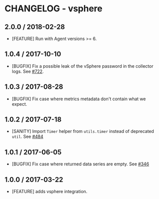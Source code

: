 # CHANGELOG - vsphere

## 2.0.0 / 2018-02-28

 * [FEATURE] Run with Agent versions >= 6.

## 1.0.4 / 2017-10-10

* [BUGFIX] Fix a possible leak of the vSphere password in the collector logs. See [#722][].

## 1.0.3 / 2017-08-28

* [BUGFIX] Fix case where metrics metadata don't contain what we expect.

## 1.0.2 / 2017-07-18

* [SANITY] Import `Timer` helper from `utils.timer` instead of deprecated `util`. See [#484][]

## 1.0.1 / 2017-06-05

* [BUGFIX] Fix case where returned data series are empty. See [#346][]

## 1.0.0 / 2017-03-22

* [FEATURE] adds vsphere integration.

<!--- The following link definition list is generated by PimpMyChangelog --->
[#346]: https://github.com/DataDog/integrations-core/issues/346
[#484]: https://github.com/DataDog/integrations-core/issues/484
[#722]: https://github.com/DataDog/integrations-core/issues/722